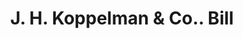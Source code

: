 ---
doi: 10.7916/D8GX5PQ8
date_other: '1800'
date_other_textual: 1800-1899
form: printed ephemera
genre:
- Invoices
name:
- J. H. Koppelman & Co.
object_in_context_url: https://biggert.cul.columbia.edu/items/view/ave_biggert_01813
subject_hierarchical_geographic:
- St. Louis, Missouri, United States
subject_name:
- J. H. Koppelman & Co.
title: J. H. Koppelman & Co.. Bill
sort_title: J. H. Koppelman & Co.. Bill
call_number: ave_biggert_01813
coordinates:
- 38.62722222222222,-90.19777777777779
pid: ave_biggert_01813
identifiers: ave_biggert_01813
thumbnail: false
permalink: /biggert/ave_biggert_01813/
layout: iiif-image-page
---
